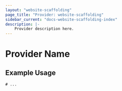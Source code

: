 ```yaml
---
layout: "website-scaffolding"
page_title: "Provider: website-scaffolding"
sidebar_current: "docs-website-scaffolding-index"
description: |-
    Provider description here.
---
```


# Provider Name

## Example Usage

```hcl
# ...
```